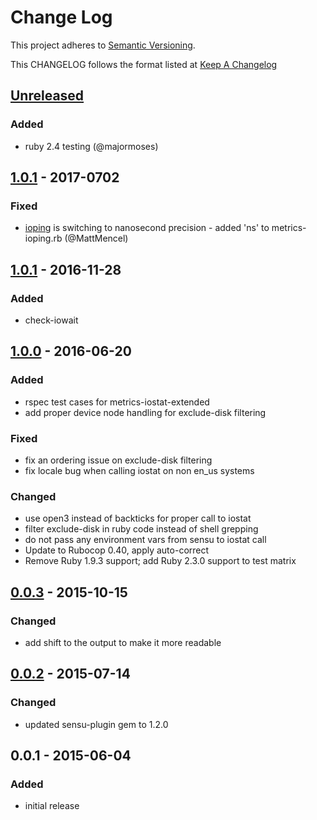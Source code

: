 # Change Log
This project adheres to [Semantic Versioning](http://semver.org/).

This CHANGELOG follows the format listed at [Keep A Changelog](http://keepachangelog.com/)

## [Unreleased]
### Added
- ruby 2.4 testing (@majormoses)

## [1.0.1] - 2017-0702
### Fixed
- [ioping](https://github.com/koct9i/ioping) is switching to nanosecond precision - added 'ns' to metrics-ioping.rb (@MattMencel)

## [1.0.1] - 2016-11-28
### Added
- check-iowait

## [1.0.0] - 2016-06-20
### Added
- rspec test cases for metrics-iostat-extended
- add proper device node handling for exclude-disk filtering

### Fixed
- fix an ordering issue on exclude-disk filtering
- fix locale bug when calling iostat on non en_us systems

### Changed
- use open3 instead of backticks for proper call to iostat
- filter exclude-disk in ruby code instead of shell grepping
- do not pass any environment vars from sensu to iostat call
- Update to Rubocop 0.40, apply auto-correct
- Remove Ruby 1.9.3 support; add Ruby 2.3.0 support to test matrix

## [0.0.3] - 2015-10-15
### Changed
- add shift to the output to make it more readable

## [0.0.2] - 2015-07-14
### Changed
- updated sensu-plugin gem to 1.2.0

## 0.0.1 - 2015-06-04
### Added
- initial release

[Unreleased]: https://github.com/sensu-plugins/sensu-plugins-io-checks/compare/1.0.1...HEAD
[1.0.1]: https://github.com/sensu-plugins/sensu-plugins-io-checks/compare/1.0.0...1.0.1
[1.0.0]: https://github.com/sensu-plugins/sensu-plugins-io-checks/compare/0.0.3...1.0.0
[0.0.3]: https://github.com/sensu-plugins/sensu-plugins-io-checks/compare/0.0.2...0.0.3
[0.0.2]: https://github.com/sensu-plugins/sensu-plugins-io-checks/compare/0.0.1...0.0.2
